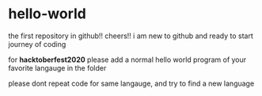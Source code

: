 # hello-world
the first repository in github!! cheers!!
i am new to github and ready to start journey of coding


for **hacktoberfest2020** please add a normal hello world program of your favorite langauge in the folder

please dont repeat code for same langauge, and try to find a new language
